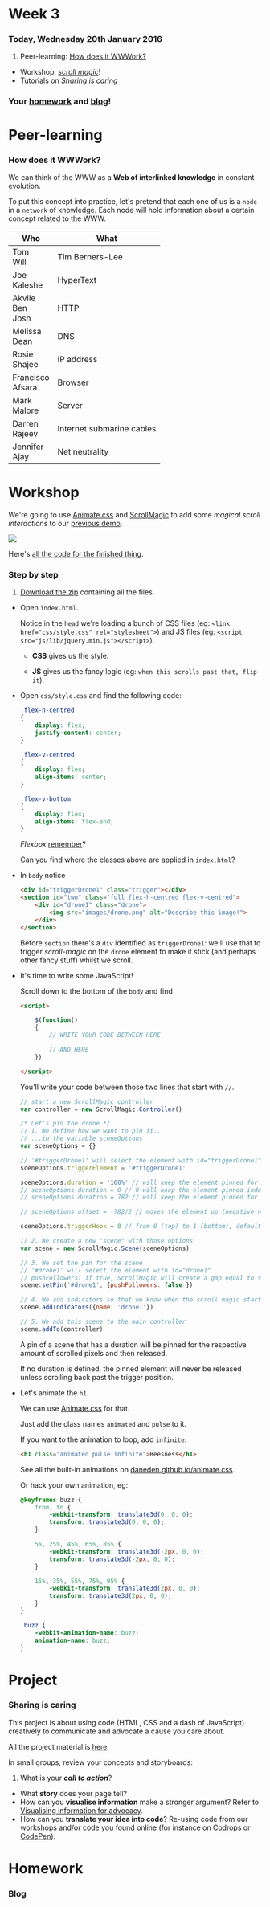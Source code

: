 # Week 3

### Today, Wednesday 20th January 2016

1. Peer-learning: [How does it WWWork?](#peer-learning)
* Workshop: [*scroll magic*](#workshop)! 
* Tutorials on [*Sharing is caring*](#project)

<!--

* BONUS: Principles of programming
 
-->

### Your [homework](#homework) and [blog](#blog)!


# Peer-learning

### How does it WWWork?

We can think of the WWW as a **Web of interlinked knowledge** in constant evolution.

To put this concept into practice, let's pretend that each one of us is a `node` in a `network` of knowledge. Each node will hold information about a certain concept related to the WWW. 

Who | What
--- | -----------
Tom<br>Will | Tim Berners-Lee 
Joe<br>Kaleshe | HyperText
Akvile<br>Ben<br>Josh | HTTP
Melissa<br>Dean | DNS
Rosie<br>Shajee | IP address
Francisco<br>Afsara | Browser
Mark<br>Malore | Server
Darren<br>Rajeev | Internet submarine cables  
Jennifer<br>Ajay | Net neutrality


# Workshop

<!--

### Principles of Programming

- [ ] [JavaScript for cats](http://jsforcats.com/)

animate_css.html
callback_duration.html
bezier_path_animation.html

https://daneden.github.io/animate.css/

-->

We're going to use [Animate.css](https://daneden.github.io/animate.css/) and [ScrollMagic](http://scrollmagic.io) to add some *magical scroll interactions* to our [previous demo](../01#workshop).

[![](assets/pinned-drone.gif)](../../resources/scroll-magic)

Here's [all the code for the finished thing](../../resources/scroll-magic).

### Step by step

1. [Download the zip](../../resources/week-3-package.zip) containing all the files.
* Open `index.html`.   
  
	Notice in the `head` we're loading a bunch of CSS files (eg: `<link href="css/style.css" rel="stylesheet">`) and JS files (eg: `<script src="js/lib/jquery.min.js"></script>`).  
  
	* **CSS** gives us the style.
	
	* **JS** gives us the fancy logic (eg: `when this scrolls past that, flip it`).  
* Open `css/style.css` and find the following code:  
	
	```css
	.flex-h-centred
	{
		display: flex;
		justify-content: center; 
	}
	
	.flex-v-centred
	{
		display: flex;
		align-items: center;
	}
	
	.flex-v-bottom
	{
		display: flex;
		align-items: flex-end;
	}  
	```	
	
	*Flexbox* [remember](http://flexboxfroggy.com)?
	
	Can you find where the classes above are applied in `index.html`?
* In `body` notice
	
	```html
	<div id="triggerDrone1" class="trigger"></div>
	<section id="two" class="full flex-h-centred flex-v-centred">
		<div id="drone1" class="drone">
			<img src="images/drone.png" alt="Describe this image!">
		</div>
	</section>
	```	  
  
	Before `section` there's a `div` identified as `triggerDrone1`: we'll use that to trigger *scroll-magic* on the `drone` element to make it stick (and perhaps other fancy stuff) whilst we scroll.
* It's time to write some JavaScript!  
  
	Scroll down to the bottom of the `body` and find
	```html
	<script>
	
		$(function() 
		{
			// WRITE YOUR CODE BETWEEN HERE

			// AND HERE
		})

	</script>
	```
	
	You'll write your code between those two lines that start with	 `//`.
	
	```js
	// start a new ScrollMagic controller
	var controller = new ScrollMagic.Controller()

	/* Let's pin the drone */
	// 1. We define how we want to pin it..
	// ...in the variable sceneOptions
	var sceneOptions = {}
	
	// '#triggerDrone1' will select the element with id="triggerDrone1"
	sceneOptions.triggerElement = '#triggerDrone1'
	
	sceneOptions.duration = '100%' // will keep the element pinned for X% of the browser's height
	// sceneOptions.duration = 0 // 0 will keep the element pinned indefinitely	
	// sceneOptions.duration = 782 // will keep the element pinned for X pixels

	// sceneOptions.offset = -782/2 // moves the element up (negative number) or down (positive). Pixels only, no percentages
	
	sceneOptions.triggerHook = 0 // from 0 (top) to 1 (bottom), default to center (0.5)
	
	// 2. We create a new "scene" with those options
	var scene = new ScrollMagic.Scene(sceneOptions)
	
	// 3. We set the pin for the scene
	// '#drone1' will select the element with id="drone1"
	// pushFollowers: if true, ScrollMagic will create a gap equal to sceneOptions.duration after the pinned element 
	scene.setPin('#drone1', {pushFollowers: false })
	
	// 4. We add indicators so that we know when the scroll magic starts and ends 
	scene.addIndicators({name: 'drone1'})
	
	// 5. We add this scene to the main controller
	scene.addTo(controller)
	```	
	
	A pin of a scene that has a duration will be pinned for the respective amount of scrolled pixels and then released.

	If no duration is defined, the pinned element will never be released unless scrolling back past the trigger position.  
* Let's animate the `h1`. 
	
	We can use [Animate.css](https://daneden.github.io/animate.css/) for that. 
	
	Just add the class names `animated` and `pulse` to it.
	
	If you want to the animation to loop, add `infinite`.
	```html
	<h1 class="animated pulse infinite">Beesness</h1>
	```
	
	See all the built-in animations on [daneden.github.io/animate.css](https://daneden.github.io/animate.css/).
	
	Or hack your own animation, eg:
	
	```css
	@keyframes buzz {
		from, to {
			-webkit-transform: translate3d(0, 0, 0);
			transform: translate3d(0, 0, 0);
		}
	
		5%, 25%, 45%, 65%, 85% {
			-webkit-transform: translate3d(-2px, 0, 0);
			transform: translate3d(-2px, 0, 0);
		}
	
		15%, 35%, 55%, 75%, 95% {
			-webkit-transform: translate3d(2px, 0, 0);
			transform: translate3d(2px, 0, 0);
		}
	}
	
	.buzz {
		-webkit-animation-name: buzz;
		animation-name: buzz;
	}
	```
	
# Project

### Sharing is caring

This project is about using code (HTML, CSS and a dash of JavaScript) creatively to communicate and advocate a cause you care about.

All the project material is [here](../../projects/sharing-is-caring).

In small groups, review your concepts and storyboards:

1. What is your ***call to action***?
* What **story** does your page tell?  
* How can you **visualise information** make a stronger argument? Refer to [Visualising information for advocacy](http://visualisingadvocacy.org/).
* How can you **translate your idea into code**? Re-using code from our workshops and/or code you found online (for instance on [Codrops](http://tympanus.net/codrops/category/tutorials/) or [CodePen](http://codepen.io/)).  


# Homework

### Blog 